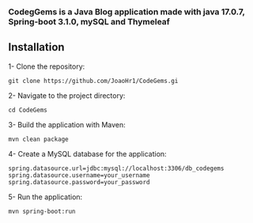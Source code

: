 ### CodegGems is a Java Blog application made with java 17.0.7, Spring-boot 3.1.0, mySQL and Thymeleaf

<h2>Installation</h2>

1- Clone the repository:
```
git clone https://github.com/JoaoHr1/CodeGems.gi
```

2- Navigate to the project directory:
```
cd CodeGems
```

3- Build the application with Maven:
```
mvn clean package
```

4- Create a MySQL database for the application:
```
spring.datasource.url=jdbc:mysql://localhost:3306/db_codegems
spring.datasource.username=your_username
spring.datasource.password=your_password
```

5- Run the application:
```
mvn spring-boot:run
```
